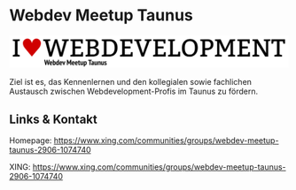 # Webdev Meetup Taunus
![Webdev Meetup Taunus](./webdevtaunus.logo.png)

Ziel ist es, das Kennenlernen und den kollegialen sowie fachlichen Austausch zwischen
Webdevelopment-Profis im Taunus zu fördern.


## Links &amp; Kontakt

Homepage: <https://www.xing.com/communities/groups/webdev-meetup-taunus-2906-1074740>





XING: <https://www.xing.com/communities/groups/webdev-meetup-taunus-2906-1074740>





